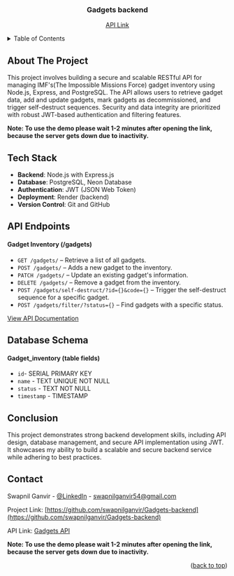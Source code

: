 <div id="readme-top" align="center">
  <h3 align="center">Gadgets backend</h3>
  <p align="center">
    <a href="https://gadgets-backend-au6j.onrender.com">API Link</a>
  </p>
</div>


<!-- TABLE OF CONTENTS -->
<details>
  <summary>Table of Contents</summary>
  <ol>
    <li>
      <a href="#about-the-project">About The Project</a>
    </li>
    <li><a href="#tech-stack">Tech Stack</a></li>
    <li><a href="#api-endpoints">API Endpoints</a></li>
    <li><a href="#database-schema">Database Schema</a></li>
    <li><a href="#conclusion">Conclusion</a></li>
    <li><a href="#contact">Contact</a></li>
  </ol>
</details>


<!-- ABOUT THE PROJECT -->
## About The Project
This project involves building a secure and scalable RESTful API for managing IMF's(The Impossible Missions Force) gadget inventory using Node.js, Express, and PostgreSQL. The API allows users to retrieve gadget data, add and update gadgets, mark gadgets as decommissioned, and trigger self-destruct sequences. Security and data integrity are prioritized with robust JWT-based authentication and filtering features.

<b>Note: To use the demo please wait 1-2 minutes after opening the link, because the server gets down due to inactivity.</b>


<!-- Tech Stack -->
## Tech Stack
  * <b>Backend</b>: Node.js with Express.js
  * <b>Database</b>: PostgreSQL, Neon Database
  * <b>Authentication</b>: JWT (JSON Web Token)
  * <b>Deployment</b>: Render (backend)
  * <b>Version Control</b>: Git and GitHub


<!-- API Endpoints -->
## API Endpoints
#### Gadget Inventory (/gadgets)
* `GET /gadgets/` – Retrieve a list of all gadgets.
* `POST /gadgets/` – Adds a new gadget to the inventory.
* `PATCH /gadgets/` – Update an existing gadget's information.
* `DELETE /gadgets/` – Remove a gadget from the inventory.
* `POST /gadgets/self-destruct/?id={}&code={}` – Trigger the self-destruct sequence for a specific gadget.
* `POST /gadgets/filter/?status={}` – Find gadgets with a specific status.
  
<a href="https://documenter.getpostman.com/view/38417754/2sAYX2MPc2">View API Documentation</a>


<!-- Database Schema -->
## Database Schema
#### Gadget_inventory (table fields)
* `id`- SERIAL PRIMARY KEY
* `name` - TEXT UNIQUE NOT NULL
* `status` - TEXT NOT NULL
* `timestamp` - TIMESTAMP


<!-- Conclusion -->
## Conclusion
This project demonstrates strong backend development skills, including API design, database management, and secure API implementation using JWT. It showcases my ability to build a scalable and secure backend service while adhering to best practices.


<!-- CONTACT -->
## Contact
Swapnil Ganvir  - [@LinkedIn](https://www.linkedin.com/in/swapnilganvir) - swapnilganvir54@gmail.com

Project Link: [https://github.com/swapnilganvir/Gadgets-backend](https://github.com/swapnilganvir/Gadgets-backend)

API Link: [Gadgets API](https://gadgets-backend-au6j.onrender.com)

<b>Note: To use the demo please wait 1-2 minutes after opening the link, because the server gets down due to inactivity.</b>

<p align="right">(<a href="#readme-top">back to top</a>)</p>
